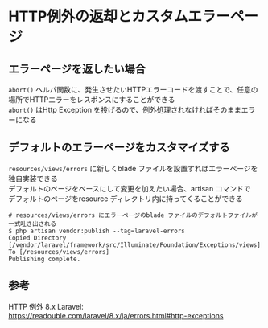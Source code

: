 # HTTP例外の返却とカスタムエラーページ

## エラーページを返したい場合
`abort()` ヘルパ関数に、発生させたいHTTPエラーコードを渡すことで、任意の場所でHTTPエラーをレスポンスにすることができる  
`abort()` はHttp Exception を投げるので、例外処理されなければそのままエラーになる  

## デフォルトのエラーページをカスタマイズする
`resources/views/errors` に新しくblade ファイルを設置すればエラーページを独自実装できる  
デフォルトのページをベースにして変更を加えたい場合、artisan コマンドで  
デフォルトのページをresource ディレクトリ内に持ってくることができる

```
# resources/views/errors にエラーページのblade ファイルのデフォルトファイルが一式吐き出される
$ php artisan vendor:publish --tag=laravel-errors
Copied Directory [/vendor/laravel/framework/src/Illuminate/Foundation/Exceptions/views] To [/resources/views/errors]
Publishing complete.
```

## 参考
HTTP 例外 8.x Laravel:  
https://readouble.com/laravel/8.x/ja/errors.html#http-exceptions
